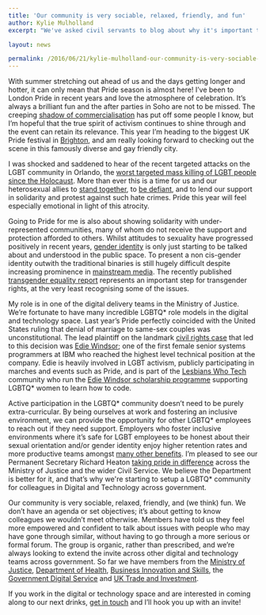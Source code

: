 ```yaml
---
title: 'Our community is very sociable, relaxed, friendly, and fun'
author: Kylie Mulholland
excerpt: "We've asked civil servants to blog about why it's important to #beyourself this Pride. Kylie Mulholland is a Product Manager at the Ministry of Justice. She writes about how LGBT civil servants working in digital and technology are starting to come together as a community."

layout: news

permalink: /2016/06/21/kylie-mulholland-our-community-is-very-sociable-relaxed-friendly-and-fun/
---
```

With summer stretching out ahead of us and the days getting longer and hotter, it can only mean that Pride season is almost here! I’ve been to London Pride in recent years and love the atmosphere of celebration. It’s always a brilliant fun and the after parties in Soho are not to be missed. The creeping [shadow of commercialisation](http://www.theguardian.com/commentisfree/2012/jul/06/conversation-pride-gay-rights-party) has put off some people I know, but I’m hopeful that the true spirit of activism continues to shine through and the event can retain its relevance. This year I’m heading to the biggest UK Pride festival in [Brighton](http://www.brighton-pride.org/), and am really looking forward to checking out the scene in this famously diverse and gay friendly city.

I was shocked and saddened to hear of the recent targeted attacks on the LGBT community in Orlando, the [worst targeted mass killing of LGBT people since the Holocaust](http://www.theguardian.com/commentisfree/2016/jun/13/sky-news-homophobia-orlando-sexuality). More than ever this is a time for us and our heterosexual allies to [stand together](https://www.facebook.com/London-stands-with-Orlando-1914866975318453), to [be defiant](http://johnpe.art/2016/06/14/to-my-heterosexual-friends-orlando-shootings), and to lend our support in solidarity and protest against such hate crimes. Pride this year will feel especially emotional in light of this atrocity.

Going to Pride for me is also about showing solidarity with under-represented communities, many of whom do not receive the support and protection afforded to others. Whilst attitudes to sexuality have progressed positively in recent years, [gender identity](https://en.wikipedia.org/wiki/Gender_identity) is only just starting to be talked about and understood in the public space. To present a non cis-gender identity outwith the traditional binaries is still hugely difficult despite increasing prominence in [mainstream media](http://www.theguardian.com/society/2016/jun/04/same-sex-relationships-gender-fluid-queer-kristen-stewart). The recently published [transgender equality report](https://www.parliament.uk/business/committees/committees-a-z/commons-select/women-and-equalities-committee/inquiries/parliament-2015/transgender-equality/) represents an important step for transgender rights, at the very least recognising some of the issues.

My role is in one of the digital delivery teams in the Ministry of Justice. We’re fortunate to have many incredible LGBTQ* role models in the digital and technology space. Last year’s Pride perfectly coincided with the United States ruling that denial of marriage to same-sex couples was unconstitutional. The lead plaintiff on the landmark [civil rights case](https://en.wikipedia.org/wiki/United_States_v._Windsor) that led to this decision was [Edie Windsor](https://en.wikipedia.org/wiki/Edith_Windsor); one of the first female senior systems programmers at IBM who reached the highest level technical position at the company. Edie is heavily involved in LGBT activism, publicly participating in marches and events such as Pride, and is part of the [Lesbians Who Tech](http://lesbianswhotech.org/) community who run the [Edie Windsor scholarship programme](https://www.kickstarter.com/projects/lesbianswhotech/the-lesbians-who-techs-edie-windsor-coding-scholar/posts/1554959) supporting LGBTQ* women to learn how to code.

Active participation in the LGBTQ* community doesn’t need to be purely extra-curricular. By being ourselves at work and fostering an inclusive environment, we can provide the opportunity for other LGBTQ* employees to reach out if they need support. Employers who foster inclusive environments where it’s safe for LGBT employees to be honest about their sexual orientation and/or gender identity enjoy higher retention rates and more productive teams amongst [many other benefits](http://www.enei.org.uk/pages/the-business-case-for-diversity-.html). I’m pleased to see our Permanent Secretary Richard Heaton [taking pride in difference](http://www.pinknews.co.uk/2015/06/27/sir-jeremy-heywood/) across the Ministry of Justice and the wider Civil Service. We believe the Department is better for it, and that’s why we're starting to setup a LGBTQ* community for colleagues in Digital and Technology across government.

Our community is very sociable, relaxed, friendly, and (we think) fun. We don’t have an agenda or set objectives; it’s about getting to know colleagues we wouldn’t meet otherwise. Members have told us they feel more empowered and confident to talk about issues with people who may have gone through similar, without having to go through a more serious or formal forum. The group is organic, rather than prescribed, and we’re always looking to extend the invite across other digital and technology teams across government. So far we have members from the [Ministry of Justice](https://mojdigital.blog.gov.uk/), [Department of Health](https://digitalhealth.blog.gov.uk/), [Business Innovation and Skills](https://bisdigital.blog.gov.uk/), the [Government Digital Service](https://gds.blog.gov.uk/) and [UK Trade and Investment](https://digitaltrade.blog.gov.uk/). 

If you work in the digital or technology space and are interested in coming along to our next drinks, [get in touch](mailto:kylie.mulholland@digital.justice.gov.uk) and I’ll hook you up with an invite!